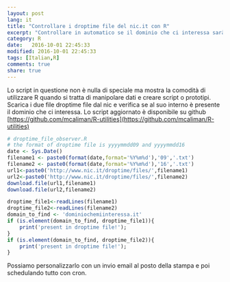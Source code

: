```yaml
--- 
layout: post
lang: it
title: "Controllare i droptime file del nic.it con R"
excerpt: "Controllare in automatico se il dominio che ci interessa sarà disponibile giornata."
category: R
date:   2016-10-01 22:45:33
modified: 2016-10-01 22:45:33
tags: [Italian,R]
comments: true
share: true
---
```


Lo script in questione non è nulla di speciale ma mostra la comodità di utilizzare R quando si tratta di manipolare dati e creare script o prototipi. Scarica i due file droptime file dal nic e verifica se al suo interno è presente il dominio che ci interessa.
Lo script aggiornato è disponibile su github [https://github.com/mcaliman/R-utilities](https://github.com/mcaliman/R-utilities)

```r
# droptime_file_observer.R
# the format of droptime file is yyyymmdd09 and yyyymmdd16 
date <- Sys.Date()
filename1 <- paste0(format(date,format='%Y%m%d'),'09','.txt')
filename2 <- paste0(format(date,format='%Y%m%d'),'16','.txt')
url1<-paste0('http://www.nic.it/droptime/files/',filename1)
url2<-paste0('http://www.nic.it/droptime/files/',filename2)
download.file(url1,filename1)
download.file(url2,filename2)

droptime_file1<-readLines(filename1)
droptime_file2<-readLines(filename2)
domain_to_find <- 'dominiochemiinteressa.it'
if (is.element(domain_to_find, droptime_file1)){
	print('present in droptime file!');
}
if (is.element(domain_to_find, droptime_file2)){
	print('present in droptime file!');
}
```

Possiamo personalizzarlo con un invio email al posto della stampa e poi schedulando tutto con cron.

